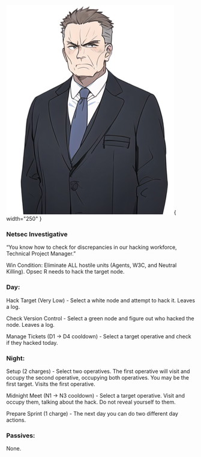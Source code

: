 ![technicalprojectmanager.png](Images/technicalprojectmanager.png){ width="250" }

### **Netsec Investigative**

“You know how to check for discrepancies in our hacking workforce, Technical Project Manager.”

Win Condition: Eliminate ALL hostile units (Agents, W3C, and Neutral Killing). Opsec R needs to hack the target node.

### **Day:**

Hack Target (Very Low) - Select a white node and attempt to hack it. Leaves a log.

Check Version Control - Select a green node and figure out who hacked the node. Leaves a log.

Manage Tickets (D1 -> D4 cooldown) - Select a target operative and check if they hacked today.

### **Night:**

Setup (2 charges) - Select two operatives. The first operative will visit and occupy the second operative, occupying both operatives. You may be the first target. Visits the first operative.

Midnight Meet (N1 -> N3 cooldown) - Select a target operative. Visit and occupy them, talking about the hack. Do not reveal yourself to them.

Prepare Sprint (1 charge) - The next day you can do two different day actions.

### **Passives:**

None.